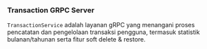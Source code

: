 ### Transaction GRPC Server
``TransactionService`` adalah layanan gRPC yang menangani proses pencatatan dan pengelolaan transaksi pengguna, termasuk statistik bulanan/tahunan serta fitur soft delete & restore.